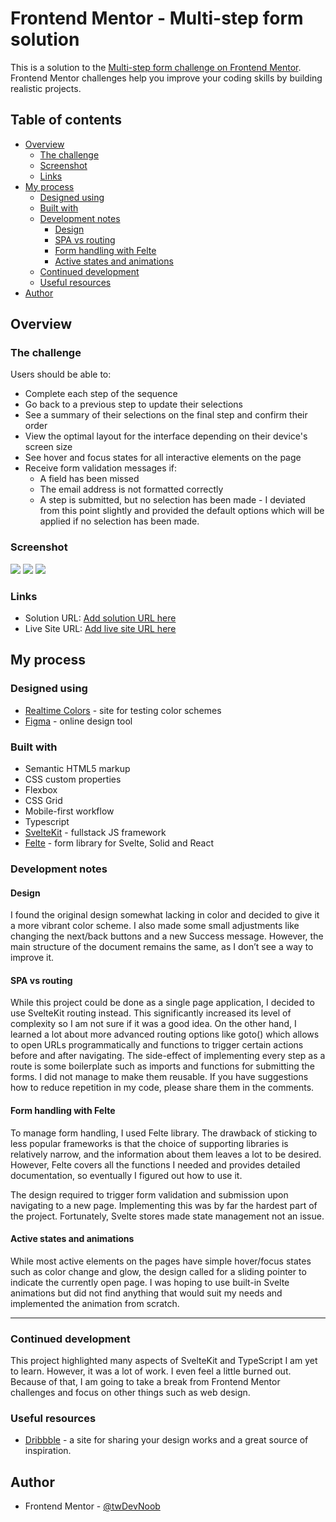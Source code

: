 # Frontend Mentor - Multi-step form solution

This is a solution to the [Multi-step form challenge on Frontend Mentor](https://www.frontendmentor.io/challenges/multistep-form-YVAnSdqQBJ). Frontend Mentor challenges help you improve your coding skills by building realistic projects. 

## Table of contents

- [Overview](#overview)
  - [The challenge](#the-challenge)
  - [Screenshot](#screenshot)
  - [Links](#links)
- [My process](#my-process)
  - [Designed using](#designed-using)
  - [Built with](#built-with)
  - [Development notes](#development-notes)
    - [Design](#design)
    - [SPA vs routing](#spa-vs-routing)
    - [Form handling with Felte](#form-handling-with-felte)
    - [Active states and animations](#active-states-and-animations)
  - [Continued development](#continued-development)
  - [Useful resources](#useful-resources)
- [Author](#author)

## Overview

### The challenge

Users should be able to:

- Complete each step of the sequence
- Go back to a previous step to update their selections
- See a summary of their selections on the final step and confirm their order
- View the optimal layout for the interface depending on their device's screen size
- See hover and focus states for all interactive elements on the page
- Receive form validation messages if:
  - A field has been missed
  - The email address is not formatted correctly
  - A step is submitted, but no selection has been made - I deviated from this point slightly and provided the default options which will be applied if no selection has been made.

### Screenshot

![](./src/lib/images/screenshot-mobile.png)
![](./src/lib/images/screenshot-tablet.png)
![](./src/lib/images/screenshot-desktop.png)


### Links

- Solution URL: [Add solution URL here](https://your-solution-url.com)
- Live Site URL: [Add live site URL here](https://your-live-site-url.com)

## My process

### Designed using

- [Realtime Colors](https://www.realtimecolors.com/) - site for testing color schemes
- [Figma](https://www.figma.com/) - online design tool

### Built with

- Semantic HTML5 markup
- CSS custom properties
- Flexbox
- CSS Grid
- Mobile-first workflow
- Typescript
- [SvelteKit](https://kit.svelte.dev/) - fullstack JS framework
- [Felte](https://felte.dev/) -  form library for Svelte, Solid and React


### Development notes

#### Design

I found the original design somewhat lacking in color and decided to give it a more vibrant color scheme. I also made some small adjustments like changing the next/back buttons and a new Success message. However, the main structure of the document remains the same, as I don’t see a way to improve it.

#### SPA vs routing

While this project could be done as a single page application, I decided to use SvelteKit routing instead. This significantly increased its level of complexity so I am not sure if it was a good idea. On the other hand, I learned a lot about more advanced routing options like goto() which allows to open URLs programmatically and functions to trigger certain actions before and after navigating.
The side-effect of implementing every step as a route is some boilerplate such as imports and functions for submitting the forms. I did not manage to make them reusable. If you have suggestions how to reduce repetition in my code, please share them in the comments.

#### Form handling with Felte

To manage form handling, I used Felte library. The drawback of sticking to less popular frameworks is that the choice of supporting libraries is relatively narrow, and the information about them leaves a lot to be desired. However, Felte covers all the functions I needed and provides detailed documentation, so eventually I figured out how to use it.

The design required to trigger form validation and submission upon navigating to a new page. Implementing this was by far the hardest part of the project. Fortunately, Svelte stores made state management not an issue.

#### Active states and animations

While most active elements on the pages have simple hover/focus states such as color change and glow, the design called for a sliding pointer to indicate the currently open page. I was hoping to use built-in Svelte animations but did not find anything that would suit my needs and implemented the animation from scratch.

***

### Continued development

This project highlighted many aspects of SvelteKit and TypeScript I am yet to learn. However, it was a lot of work. I even feel a little burned out. Because of that, I am going to take a break from Frontend Mentor challenges and focus on other things such as web design.

### Useful resources

- [Dribbble](https://dribbble.com/) - a site for sharing your design works and a great source of inspiration.

## Author

-   Frontend Mentor - [@twDevNoob](https://www.frontendmentor.io/profile/twDevNoob)